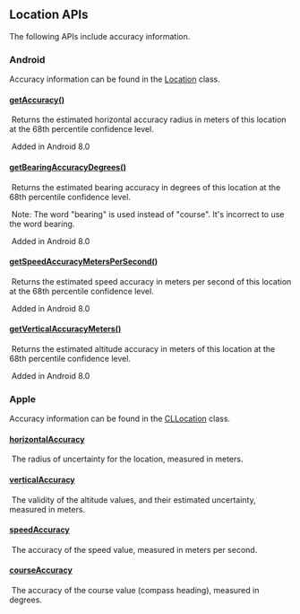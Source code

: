 ## Location APIs

The following APIs include accuracy information.



### Android

Accuracy information can be found in the [Location](https://developer.android.com/reference/android/location/Location) class.

#### [getAccuracy()](https://developer.android.com/reference/android/location/Location#getAccuracy())

​	Returns the estimated horizontal accuracy radius in meters of this location at the 68th percentile confidence level.

​    Added in Android 8.0

#### [getBearingAccuracyDegrees()](https://developer.android.com/reference/android/location/Location#getBearingAccuracyDegrees())

​	Returns the estimated bearing accuracy in degrees of this location at the 68th percentile confidence level.

​	Note: The word "bearing" is used instead of "course". It's incorrect to use the word bearing.

​    Added in Android 8.0

#### [getSpeedAccuracyMetersPerSecond()](https://developer.android.com/reference/android/location/Location#getSpeedAccuracyMetersPerSecond())

​	Returns the estimated speed accuracy in meters per second of this location at the 68th percentile confidence level.

​    Added in Android 8.0

#### [getVerticalAccuracyMeters()](https://developer.android.com/reference/android/location/Location#getVerticalAccuracyMeters())

​	Returns the estimated altitude accuracy in meters of this location at the 68th percentile confidence level.

​    Added in Android 8.0



### Apple

Accuracy information can be found in the [CLLocation](https://developer.apple.com/documentation/corelocation/cllocation) class.

#### [horizontalAccuracy](https://developer.apple.com/documentation/corelocation/cllocation/1423599-horizontalaccuracy)

​	The radius of uncertainty for the location, measured in meters.

#### [verticalAccuracy](https://developer.apple.com/documentation/corelocation/cllocation/1423550-verticalaccuracy)

​	The validity of the altitude values, and their estimated uncertainty, measured in meters.

#### [speedAccuracy](https://developer.apple.com/documentation/corelocation/cllocation/3524340-speedaccuracy)

​	The accuracy of the speed value, measured in meters per second.

#### [courseAccuracy](https://developer.apple.com/documentation/corelocation/cllocation/3524338-courseaccuracy)

​	The accuracy of the course value (compass heading), measured in degrees.

